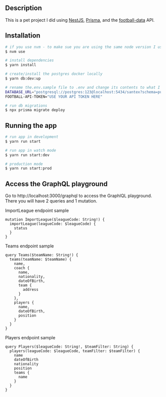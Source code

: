 ## Description

This is a pet project I did using [NestJS](https://nestjs.com/), [Prisma](https://www.prisma.io/), and the [football-data](https://www.football-data.org/) API.

## Installation

```bash
# if you use nvm - to make sue you are using the same node version I used to code this
$ nvm use

# install dependencies
$ yarn install

# create/install the postgres docker locally
$ yarn db:dev:up

# rename the.env.sample file to .env and change its contents to what I send you in the email
DATABASE_URL="postgresql://postgres:123@localhost:5434/santex?schema=public" # this is how my docker-compose file configures local postgres
FOOTBALL-API-TOKEN="USE YOUR API TOKEN HERE"

# run db migrations
$ npx prisma migrate deploy

```

## Running the app

```bash
# run app in development
$ yarn run start

# run app in watch mode
$ yarn run start:dev

# production mode
$ yarn run start:prod
```

## Access the GraphQL playground
Go to http://localhost:3000/graphql to access the GraphlQL playground.
There you will have 2 queries and 1 mutation.

ImportLeague endpoint sample
```
mutation ImportLeague($leagueCode: String!) {
  importLeague(leagueCode: $leagueCode) {
    status
  }
}
```

Teams endpoint sample
```
query Teams($teamName: String!) {
  teams(teamName: $teamName) {
    name,
    coach {
      name,
      nationality,
      dateOfBirth,
      team {
        address
      }
    },
    players {
      name,
      dateOfBirth,
      position
    }
  }
}
```

Players endpoint sample
```
query Players($leagueCode: String!, $teamFilter: String) {
  players(leagueCode: $leagueCode, teamFilter: $teamFilter) {
    name
    dateOfBirth
    nationality
    position
    teams {
      name
    }
  }
}
```